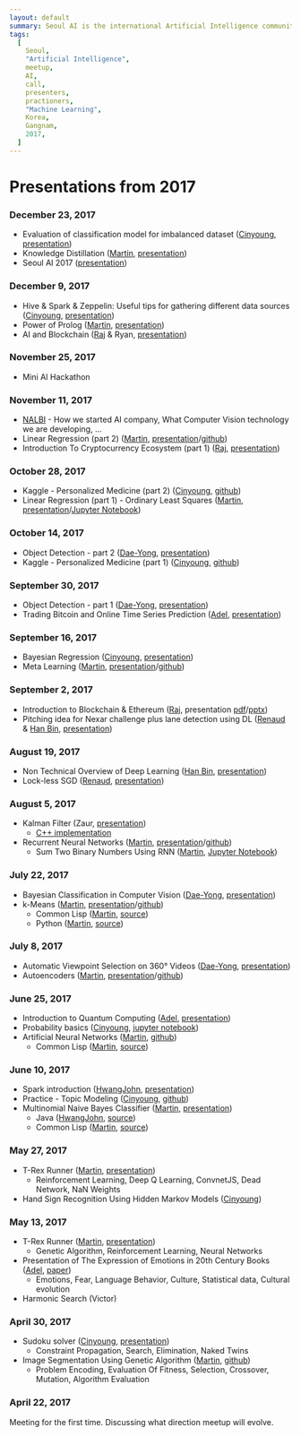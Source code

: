 ```yaml
---
layout: default
summary: Seoul AI is the international Artificial Intelligence community in Seoul. Group of professionals from different fields meets in the heart of Seoul to discuss AI or implement various AI applications. Join our interest groups.
tags:
  [
    Seoul,
    "Artificial Intelligence",
    meetup,
    AI,
    call,
    presenters,
    practioners,
    "Machine Learning",
    Korea,
    Gangnam,
    2017,
  ]
---
```


# Presentations from 2017

### December 23, 2017

- Evaluation of classification model for imbalanced dataset ([Cinyoung](../members/cinyoung), [presentation](../presentations/imbalance_dataset_1.pdf))
- Knowledge Distillation ([Martin](../members/martin), [presentation](../presentations/knowledge-distillation.pdf))
- Seoul AI 2017 ([presentation](../presentations/seoulai-2017.pdf))

### December 9, 2017

- Hive & Spark & Zeppelin: Useful tips for gathering different data sources ([Cinyoung](../members/cinyoung), [presentation](../presentations/Hive_Spark_Zeppelin.pdf))
- Power of Prolog ([Martin](../members/martin), [presentation](../presentations/Power_of_Prolog.pdf))
- AI and Blockchain ([Raj](../members/raj) & Ryan, [presentation](../presentations/AI_and_Blockchain.pdf))

### November 25, 2017

- Mini AI Hackathon

### November 11, 2017

- [NALBI](https://www.nalbi.ai/) - How we started AI company, What Computer Vision technology we are developing, ...
- Linear Regression (part 2) ([Martin](../members/martin), [presentation](../presentations/Linear_Regression_2.pdf)/[github](https://github.com/martinkersner/regression-meetup))
- Introduction To Cryptocurrency Ecosystem (part 1) ([Raj](../members/raj), [presentation](../presentations/Introduction_to_Blockchain_Ecosystem_part1.pdf))

### October 28, 2017

- Kaggle - Personalized Medicine (part 2) ([Cinyoung](../members/cinyoung), [github](https://github.com/hurcy/kaggle/tree/master/personalized_medicine))
- Linear Regression (part 1) - Ordinary Least Squares ([Martin](../members/martin), [presentation](../presentations/Linear_Regression_1.pdf)/[Jupyter Notebook](https://github.com/martinkersner/regression-meetup/blob/master/OrdinaryLeastSquares.ipynb))

### October 14, 2017

- Object Detection - part 2 ([Dae-Yong](../members/daeyong), [presentation](../presentations/%5B20171014%5D%20ObjectDetectionInComputerVision_Part2.pdf))
- Kaggle - Personalized Medicine (part 1) ([Cinyoung](../members/cinyoung), [github](https://github.com/hurcy/kaggle/tree/master/personalized_medicine))

### September 30, 2017

- Object Detection - part 1 ([Dae-Yong](../members/daeyong), [presentation](../presentations/%5B20170930%5D%20ObjectDetectionInComputerVision_Part1.pdf))
- Trading Bitcoin and Online Time Series Prediction ([Adel](../members/adel), [presentation](../presentations/Trading_Bitcoin_and_Online_Time_Series_Prediction.pdf))

### September 16, 2017

- Bayesian Regression ([Cinyoung](../members/cinyoung), [presentation](../presentations/BayesianRegressionBitcoin_20170916.pdf))
- Meta Learning ([Martin](../members/martin), [presentation](../presentations/MetaLearning_20170916.pdf)/[github](https://github.com/martinkersner/meta-learning-meetup))

### September 2, 2017

- Introduction to Blockchain & Ethereum ([Raj](../members/raj), presentation [pdf](../presentations/Introduction_to_Blockchain_&_Ethereum.pdf)/[pptx](../presentations/Introduction_to_Blockchain_&_Ethereum.pptx))
- Pitching idea for Nexar challenge plus lane detection using DL ([Renaud](https://kr.linkedin.com/in/renaudbechade) & [Han Bin](https://www.seoulrobotics.org), [presentation](../presentations/Nexar_deep_learning_challenge_II.pdf))

### August 19, 2017

- Non Technical Overview of Deep Learning ([Han Bin](https://www.seoulrobotics.org), [presentation](../presentations/Non_Technical_Overview_of_Deep_Learning.pptx))
- Lock-less SGD ([Renaud](https://kr.linkedin.com/in/renaudbechade), [presentation](../presentations/LocklessSGDfinal.pdf))

### August 5, 2017

- Kalman Filter (Zaur, [presentation](../presentations/kalman.pdf))
  - [C++ implementation](https://github.com/hmartiro/kalman-cpp)
- Recurrent Neural Networks ([Martin](../members/martin), [presentation](../presentations/RecurrentNeuralNetwork_20170805.pdf)/[github](https://github.com/martinkersner/rnn-meetup))
  - Sum Two Binary Numbers Using RNN ([Martin](../members/martin), [Jupyter Notebook](https://github.com/martinkersner/rnn-meetup/blob/master/sum-binary-numbers.ipynb))

### July 22, 2017

- Bayesian Classification in Computer Vision ([Dae-Yong](../members/daeyong), [presentation](../presentations/%5B20170722%5D_BayesianClassificationInComputerVision.pdf))
- k-Means ([Martin](../members/martin), [presentation](../presentations/k-Means_20170722.pdf)/[github](https://github.com/martinkersner/kmeans-meetup))
  - Common Lisp ([Martin](../members/martin), [source](https://github.com/martinkersner/cl-ml/tree/master/k-means))
  - Python ([Martin](../members/martin), [source](https://gist.github.com/martinkersner/6415e7306925bd0918cfba42e9754116))

### July 8, 2017

- Automatic Viewpoint Selection on 360° Videos ([Dae-Yong](../members/daeyong), [presentation](../presentations/%5B20170708%5D_Automatic_Viewpoint_Selection_on_360_Videos.pdf))
- Autoencoders ([Martin](../members/martin), [presentation](../presentations/Autoencoders_20170708.pdf)/[github](https://github.com/martinkersner/autoencoder-meetup))

### June 25, 2017

- Introduction to Quantum Computing ([Adel](../members/adel), [presentation](../presentations/Introduction_to_Quantum_Computing.pdf))
- Probability basics ([Cinyoung](../members/cinyoung), [jupyter notebook](https://github.com/hurcy/ThinkBayes/blob/master/notebooks/02_Computational_Statistics.ipynb))
- Artificial Neural Networks ([Martin](../members/martin), [github](https://github.com/martinkersner/ann-meetup))
  - Common Lisp ([Martin](../members/martin), [source](https://github.com/martinkersner/cl-ml/tree/master/ann))

### June 10, 2017

- Spark introduction ([HwangJohn](https://github.com/HwangJohn), [presentation](../presentations/ApacheSparkIntroduction.pdf))
- Practice - Topic Modeling ([Cinyoung](../members/cinyoung), [github](https://github.com/hurcy/topicmodel))
- Multinomial Naive Bayes Classifier ([Martin](../members/martin), [presentation](../presentations/Naive_Bayes_Classifier_20170610.pdf))
  - Java ([HwangJohn](https://github.com/HwangJohn), [source](https://github.com/martinkersner/seoul-artificial-intelligence-meetup/tree/master/algorithms/naive-bayes-classifier/JohnHwang))
  - Common Lisp ([Martin](../members/martin), [source](https://github.com/martinkersner/cl-ml/tree/master/naive-bayes-classifier))

### May 27, 2017

- T-Rex Runner ([Martin](../members/martin), [presentation](../presentations/T-Rex_Runner_II.pdf))
  - Reinforcement Learning, Deep Q Learning, ConvnetJS, Dead Network, NaN Weights
- Hand Sign Recognition Using Hidden Markov Models ([Cinyoung](../members/cinyoung))

### May 13, 2017

- T-Rex Runner ([Martin](../members/martin), [presentation](../presentations/T-Rex_Runner_I.pdf))
  - Genetic Algorithm, Reinforcement Learning, Neural Networks
- Presentation of The Expression of Emotions in 20th Century Books ([Adel](../members/adel), [paper](http://journals.plos.org/plosone/article?id=10.1371/journal.pone.0059030))
  - Emotions, Fear, Language Behavior, Culture, Statistical data, Cultural evolution
- Harmonic Search (Victor)

### April 30, 2017

- Sudoku solver ([Cinyoung](../members/cinyoung), [presentation](../presentations/2017_04_30_Sudoku.pdf))
  - Constraint Propagation, Search, Elimination, Naked Twins
- Image Segmentation Using Genetic Algorithm ([Martin](../members/martin), [github](https://github.com/martinkersner/Image-Segmentation-Using-Genetic-Algorithm))
  - Problem Encoding, Evaluation Of Fitness, Selection, Crossover, Mutation, Algorithm Evaluation

### April 22, 2017

Meeting for the first time. Discussing what direction meetup will evolve.
